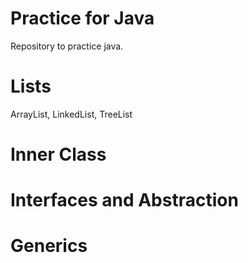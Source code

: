 # Practice for Java
Repository to practice java.

# Lists
ArrayList,
LinkedList,
TreeList

# Inner Class

# Interfaces and Abstraction

# Generics
